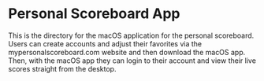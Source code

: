 # Personal Scoreboard App

This is the directory for the macOS application for the personal scoreboard. Users can create accounts and adjust their favorites via the mypersonalscoreboard.com website
and then download the macOS app. Then, with the macOS app they can login to their account and view their live scores straight from the desktop.
